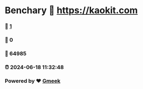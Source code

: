 # Benchary :link: https://kaokit.com 
### :page_facing_up: [1](https://kaokit.com/tag.html) 
### :speech_balloon: 0 
### :hibiscus: 64985 
### :alarm_clock: 2024-06-18 11:32:48 
### Powered by :heart: [Gmeek](https://github.com/Meekdai/Gmeek)
